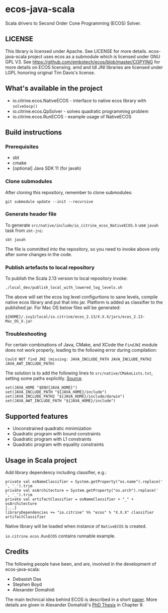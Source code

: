 # ecos-java-scala

Scala drivers to Second Order Cone Programming (ECOS) Solver.

## LICENSE

This library is licensed under Apache.
See  LICENSE for more details.
ecos-java-scala project uses ecos as a submodule which is licensed under GNU GPL V3.
See https://github.com/embotech/ecos/blob/master/COPYING for more details on ECOS licensing.
amd and ldl JNI libraries are licensed under LGPL honoring original Tim Davis's license.

## What's available in the project

 * io.citrine.ecos.NativeECOS - interface to native ecos library with `solveSocp()`
 * io.citrine.ecos.QpSolver - solves quadratic programming problem
 * io.citrine.ecos.RunECOS - example usage of NativeECOS

## Build instructions

### Prerequisites

 * sbt
 * cmake
 * [optional] Java SDK 11 (for javah)

### Clone submodules

After cloning this repository, remember to clone submodules:
```
git submodule update --init --recursive
```

### Generate header file

To generate `src/native/include/io_citrine_ecos_NativeECOS.h` use `javah` task from `sbt-jni`:
```
sbt javah
```

The file is committed into the repository, so you need to invoke above only after some changes in the code.

### Publish artefacts to local repository

To publish the Scala 2.13 version to local repository invoke:
```
./local_dev/publish_local_with_lowered_log_levels.sh
```

The above will set the ecos log level configurtions to sane levels, compile native ecos library and put that into jar. Platform is added as classifier to the published jar.
For Mac OS below files will be generated:
```
${HOME}/.ivy2/local/io.citrine/ecos_2.13/X.X.X/jars/ecos_2.13-Mac_OS_X.jar
```

### Troubleshooting

For certain combinations of Java, CMake, and XCode the `FindJNI` module does not work properly, leading to the following error during compilation:

```
Could NOT find JNI (missing: JAVA_INCLUDE_PATH JAVA_INCLUDE_PATH2 JAVA_AWT_INCLUDE_PATH)
```

The solution is to add the following lines to `src/native/CMakeLists.txt`, setting some paths explicitly.
[Source](https://gitlab.kitware.com/cmake/cmake/-/issues/23364).

```
set(JAVA_HOME "$ENV{JAVA_HOME}")
set(JAVA_INCLUDE_PATH "${JAVA_HOME}/include")
set(JAVA_INCLUDE_PATH2 "${JAVA_HOME}/include/darwin")
set(JAVA_AWT_INCLUDE_PATH "${JAVA_HOME}/include")
```

## Supported features

+ Unconstrained quadratic minimization
+ Quadratic program with bound constraints
+ Quadratic program with L1 constraints
+ Quadratic program with equality constraints

## Usage in Scala project

Add library dependency including classifier, e.g.:
```
private val osNameClassifier = System.getProperty("os.name").replace(' ', '_').trim
private val osArchitecture = System.getProperty("os.arch").replace(' ', '_').trim
private val artifactClassifier = osNameClassifier + "_" + osArchitecture
[...]
libraryDependencies += "io.citrine" %% "ecos" % "X.X.X" classifier artifactClassifier
```

Native library will be loaded when instance of `NativeECOS` is created.

`io.citrine.ecos.RunECOS` contains runnable example.

## Credits

The following people have been, and are, involved in the development of ecos-java-scala:

+ Debasish Das
+ Stephen Boyd
+ Alexander Domahidi

The main technical idea behind ECOS is described in a short [paper](http://www.stanford.edu/~boyd/papers/ecos.html). 
More details are given in Alexander Domahidi's [PhD Thesis](http://e-collection.library.ethz.ch/view/eth:7611?q=domahidi)
in Chapter 9.
